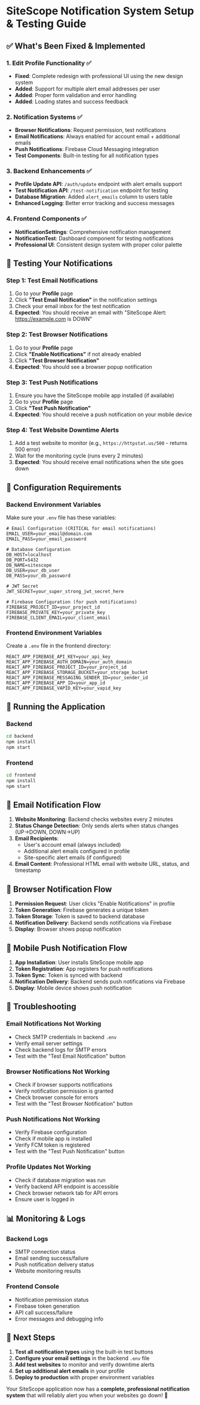 # SiteScope Notification System Setup & Testing Guide

## ✅ **What's Been Fixed & Implemented**

### **1. Edit Profile Functionality** ✅
- **Fixed**: Complete redesign with professional UI using the new design system
- **Added**: Support for multiple alert email addresses per user
- **Added**: Proper form validation and error handling
- **Added**: Loading states and success feedback

### **2. Notification Systems** ✅
- **Browser Notifications**: Request permission, test notifications
- **Email Notifications**: Always enabled for account email + additional emails
- **Push Notifications**: Firebase Cloud Messaging integration
- **Test Components**: Built-in testing for all notification types

### **3. Backend Enhancements** ✅
- **Profile Update API**: `/auth/update` endpoint with alert emails support
- **Test Notification API**: `/test-notification` endpoint for testing
- **Database Migration**: Added `alert_emails` column to users table
- **Enhanced Logging**: Better error tracking and success messages

### **4. Frontend Components** ✅
- **NotificationSettings**: Comprehensive notification management
- **NotificationTest**: Dashboard component for testing notifications
- **Professional UI**: Consistent design system with proper color palette

## 🧪 **Testing Your Notifications**

### **Step 1: Test Email Notifications**
1. Go to your **Profile** page
2. Click **"Test Email Notification"** in the notification settings
3. Check your email inbox for the test notification
4. **Expected**: You should receive an email with "SiteScope Alert: https://example.com is DOWN"

### **Step 2: Test Browser Notifications**
1. Go to your **Profile** page
2. Click **"Enable Notifications"** if not already enabled
3. Click **"Test Browser Notification"**
4. **Expected**: You should see a browser popup notification

### **Step 3: Test Push Notifications**
1. Ensure you have the SiteScope mobile app installed (if available)
2. Go to your **Profile** page
3. Click **"Test Push Notification"**
4. **Expected**: You should receive a push notification on your mobile device

### **Step 4: Test Website Downtime Alerts**
1. Add a test website to monitor (e.g., `https://httpstat.us/500` - returns 500 error)
2. Wait for the monitoring cycle (runs every 2 minutes)
3. **Expected**: You should receive email notifications when the site goes down

## 🔧 **Configuration Requirements**

### **Backend Environment Variables**
Make sure your `.env` file has these variables:
```env
# Email Configuration (CRITICAL for email notifications)
EMAIL_USER=your_email@domain.com
EMAIL_PASS=your_email_password

# Database Configuration
DB_HOST=localhost
DB_PORT=5432
DB_NAME=sitescope
DB_USER=your_db_user
DB_PASS=your_db_password

# JWT Secret
JWT_SECRET=your_super_strong_jwt_secret_here

# Firebase Configuration (for push notifications)
FIREBASE_PROJECT_ID=your_project_id
FIREBASE_PRIVATE_KEY=your_private_key
FIREBASE_CLIENT_EMAIL=your_client_email
```

### **Frontend Environment Variables**
Create a `.env` file in the frontend directory:
```env
REACT_APP_FIREBASE_API_KEY=your_api_key
REACT_APP_FIREBASE_AUTH_DOMAIN=your_auth_domain
REACT_APP_FIREBASE_PROJECT_ID=your_project_id
REACT_APP_FIREBASE_STORAGE_BUCKET=your_storage_bucket
REACT_APP_FIREBASE_MESSAGING_SENDER_ID=your_sender_id
REACT_APP_FIREBASE_APP_ID=your_app_id
REACT_APP_FIREBASE_VAPID_KEY=your_vapid_key
```

## 🚀 **Running the Application**

### **Backend**
```bash
cd backend
npm install
npm start
```

### **Frontend**
```bash
cd frontend
npm install
npm start
```

## 📧 **Email Notification Flow**

1. **Website Monitoring**: Backend checks websites every 2 minutes
2. **Status Change Detection**: Only sends alerts when status changes (UP→DOWN, DOWN→UP)
3. **Email Recipients**: 
   - User's account email (always included)
   - Additional alert emails configured in profile
   - Site-specific alert emails (if configured)
4. **Email Content**: Professional HTML email with website URL, status, and timestamp

## 🔔 **Browser Notification Flow**

1. **Permission Request**: User clicks "Enable Notifications" in profile
2. **Token Generation**: Firebase generates a unique token
3. **Token Storage**: Token is saved to backend database
4. **Notification Delivery**: Backend sends notifications via Firebase
5. **Display**: Browser shows popup notification

## 📱 **Mobile Push Notification Flow**

1. **App Installation**: User installs SiteScope mobile app
2. **Token Registration**: App registers for push notifications
3. **Token Sync**: Token is synced with backend
4. **Notification Delivery**: Backend sends push notifications via Firebase
5. **Display**: Mobile device shows push notification

## 🐛 **Troubleshooting**

### **Email Notifications Not Working**
- Check SMTP credentials in backend `.env`
- Verify email server settings
- Check backend logs for SMTP errors
- Test with the "Test Email Notification" button

### **Browser Notifications Not Working**
- Check if browser supports notifications
- Verify notification permission is granted
- Check browser console for errors
- Test with the "Test Browser Notification" button

### **Push Notifications Not Working**
- Verify Firebase configuration
- Check if mobile app is installed
- Verify FCM token is registered
- Test with the "Test Push Notification" button

### **Profile Updates Not Working**
- Check if database migration was run
- Verify backend API endpoint is accessible
- Check browser network tab for API errors
- Ensure user is logged in

## 📊 **Monitoring & Logs**

### **Backend Logs**
- SMTP connection status
- Email sending success/failure
- Push notification delivery status
- Website monitoring results

### **Frontend Console**
- Notification permission status
- Firebase token generation
- API call success/failure
- Error messages and debugging info

## 🎯 **Next Steps**

1. **Test all notification types** using the built-in test buttons
2. **Configure your email settings** in the backend `.env` file
3. **Add test websites** to monitor and verify downtime alerts
4. **Set up additional alert emails** in your profile
5. **Deploy to production** with proper environment variables

Your SiteScope application now has a **complete, professional notification system** that will reliably alert you when your websites go down! 🚀
